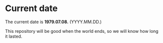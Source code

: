 # Current date

The current date is **1979.07.08.** (YYYY.MM.DD.)

This repository will be good when the world ends, so we will know how long it lasted.